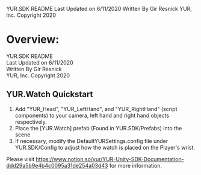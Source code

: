 YUR.SDK README
Last Updated on 6/11/2020
Written By Gir Resnick
YUR, Inc. Copyright 2020

Overview:
=======
﻿YUR.SDK README
<br/> Last Updated on 6/11/2020
<br/> Written By Gir Resnick
<br/> YUR, Inc. Copyright 2020

## **YUR.Watch Quickstart**
1. Add "YUR_Head", "YUR_LeftHand", and "YUR_RightHand" (script components) to your camera, left hand and right hand objects respectively.
2. Place the [YUR.Watch] prefab (Found in YUR.SDK/Prefabs) into the scene
3. If necessary, modify the DefaultYURSettings.config file under YUR.SDK/Config to adjust how the watch is placed on the Player's wrist.

Please visit https://www.notion.so/yur/YUR-Unity-SDK-Documentation-ddd29a5b9e4b4c0095a31de254a03d43 for more information.